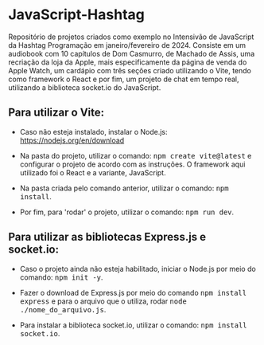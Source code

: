 # JavaScript-Hashtag
Repositório de projetos criados como exemplo no Intensivão de JavaScript da Hashtag Programação em janeiro/fevereiro de 2024. Consiste em um audiobook com 10 capítulos de Dom Casmurro, de Machado de Assis, uma recriação da loja da Apple, mais especificamente da página de venda do Apple Watch, um cardápio com três seções criado utilizando o Vite, tendo como framework o React e por fim, um projeto de chat em tempo real, utilizando a biblioteca socket.io do JavaScript.

## Para utilizar o **Vite**:

- Caso não esteja instalado, instalar o Node.js: https://nodejs.org/en/download

- Na pasta do projeto, utilizar o comando: <kbd>npm create vite@latest</kbd> e configurar o projeto de acordo com as instruções. O framework aqui utilizado foi o React e a variante, JavaScript.

- Na pasta criada pelo comando anterior, utilizar o comando: <kbd>npm install</kbd>.

- Por fim, para 'rodar' o projeto, utilizar o comando: <kbd>npm run dev</kbd>.

## Para utilizar as bibliotecas **Express.js** e **socket.io**:

- Caso o projeto ainda não esteja habilitado, iniciar o Node.js por meio do comando: <kbd>npm init -y</kbd>.

- Fazer o download de Express.js por meio do comando <kbd>npm install express</kbd> e para o arquivo que o utiliza, rodar <kbd>node ./nome_do_arquivo.js</kbd>.

- Para instalar a biblioteca socket.io, utilizar o comando: <kbd>npm install socket.io</kbd>.



